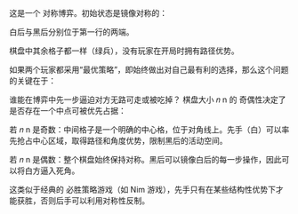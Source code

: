 这是一个 对称博弈。初始状态是镜像对称的：

白后与黑后分别位于第一行的两端。

棋盘中其余格子都一样（绿兵），没有玩家在开局时拥有路径优势。

如果两个玩家都采用“最优策略”，即始终做出对自己最有利的选择，那么这个问题的关键在于：

谁能在博弈中先一步逼迫对方无路可走或被吃掉？
棋盘大小 
𝑛
n 的 奇偶性决定了是否存在一个中点可被优先占据：

若 
𝑛
n 是奇数：中间格子是一个明确的中心格，位于对角线上。先手（白）可以率先抢占中心区域，取得路径和角度优势，限制黑后的活动空间。

若 
𝑛
n 是偶数：整个棋盘始终保持对称。黑后可以镜像白后的每一步操作，因此可以将白方逼入死角。

这类似于经典的 必胜策略游戏（如 Nim 游戏），先手只有在某些结构性优势下才能获胜，否则后手可以利用对称性反制。